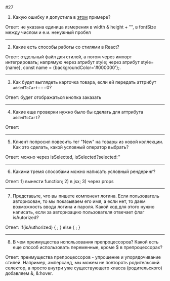 #27

1. Какую ошибку я допустила в [этом](https://www.notion.so/27-f4e53b90e9ba4523b4aaf1d2a1117da4) примере?

Ответ: не указана единица измерения в width & height + "", в fontSize между числом и е.и. ненужный пробел
***
2. Какие есть способы работы со стилями в React?

Ответ: отдельный файл для стилей, а потом через импорт интегрировать; напрямую через атрибут style; через атрибут style={name}, const name = {backgroundColor='#000000'};.
***
3. Как будет выглядеть карточка товара, если ей передать аттрибут `addedToCart`===0?

Ответ: будет отображаться кнопка заказать 
***
4. Какие еще проверки нужно было бы сделать для аттрибута `addedToCart`?

Ответ: 
***
5. Клиент попросил повесить тег "New" на товары из новой коллекции. Как это сделать, какой условный оператор выбрать?

Ответ: можно через isSelected, isSelected?selected:''
***
6. Какими тремя способами можно написать условный рендеринг?

Ответ: 1) вынести function; 2) в jsx; 3) через props 
***
7. Представьте, что вы пишете компонент логина. Если пользователь авторизован, то мы показываем его имя, а если нет, то даем возможность ввода логина и пароля. Какой код для этого нужно написать, если за авторизацию пользователя отвечает флаг isAutorized?

Ответ: if(isAuthorized) {
    <WelcomePageUsername />;
} else {
    <SignInForm />;
}
***
8. В чем преимущества использования препроцессоров? Какой есть еще способ использовать переменные, кроме $ в препроцессорах?

Ответ: преимущества препроцессоров - упрощение и упорядочивание стилей. Например, амперсанд, мы можем не повторять родительский селектор, а просто внутри уже существующего класса (родительского) добавляем &, &:hover.